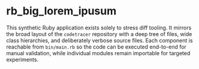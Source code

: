 # rb_big_lorem_ipusum

This synthetic Ruby application exists solely to stress diff tooling. It mirrors the broad layout of the `codetracer` repository with a deep tree of files, wide class hierarchies, and deliberately verbose source files. Each component is reachable from `bin/main.rb` so the code can be executed end-to-end for manual validation, while individual modules remain importable for targeted experiments.
